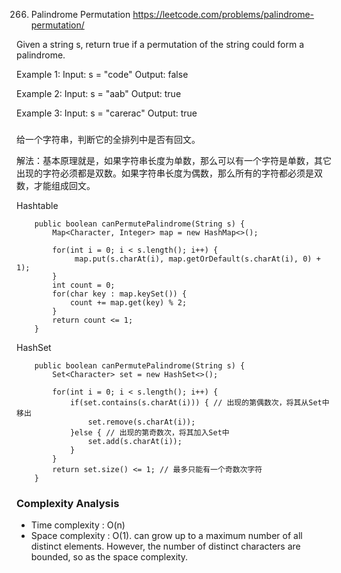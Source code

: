 
266. Palindrome Permutation
 https://leetcode.com/problems/palindrome-permutation/
 
Given a string s, return true if a permutation of the string could form a palindrome.

Example 1:
Input: s = "code"
Output: false

Example 2:
Input: s = "aab"
Output: true

Example 3:
Input: s = "carerac"
Output: true

###
给一个字符串，判断它的全排列中是否有回文。

解法：基本原理就是，如果字符串长度为单数，那么可以有一个字符是单数，其它出现的字符必须都是双数。如果字符串长度为偶数，那么所有的字符都必须是双数，才能组成回文。



Hashtable
```
    public boolean canPermutePalindrome(String s) {
        Map<Character, Integer> map = new HashMap<>();
        
        for(int i = 0; i < s.length(); i++) { 
             map.put(s.charAt(i), map.getOrDefault(s.charAt(i), 0) + 1);
        }
        int count = 0;
        for(char key : map.keySet()) {
            count += map.get(key) % 2;
        }
        return count <= 1;
    }
```
HashSet
```
    public boolean canPermutePalindrome(String s) {
        Set<Character> set = new HashSet<>();
        
        for(int i = 0; i < s.length(); i++) { 
            if(set.contains(s.charAt(i))) { // 出现的第偶数次，将其从Set中移出
                set.remove(s.charAt(i));
            }else { // 出现的第奇数次，将其加入Set中
                set.add(s.charAt(i));
            }
        }
        return set.size() <= 1; // 最多只能有一个奇数次字符
    }
```

### Complexity Analysis
- Time complexity : O(n)
- Space complexity : O(1). can grow up to a maximum number of all distinct elements. However, the number of distinct characters are bounded, so as the space complexity.

